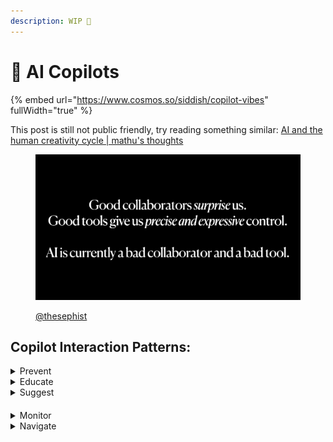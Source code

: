```yaml
---
description: WIP 🚧
---
```


# 🌱 AI Copilots

{% embed url="https://www.cosmos.so/siddish/copilot-vibes" fullWidth="true" %}

This post is still not public friendly, try reading something similar: [AI and the human creativity cycle | mathu's thoughts](https://www.mathurah.com/thoughts/ai-creativity-cycle)

<figure><img src=".gitbook/assets/image (1).png" alt=""><figcaption><p><a href="https://twitter.com/thesephist">@thesephist</a></p></figcaption></figure>

## **Copilot Interaction Patterns:**

<details>

<summary>Prevent</summary>

Mistakes from happening, by keeping 1000+ best practices always in mind

![](<.gitbook/assets/image (3).png>)

"Good Design is unobtrusive.   Products fulfilling a purpose are like tools. They are neither decorative objects nor works of art. Their design should therefore be both neutral and restrained in order to leave room for the user’s self expression."

But we have to violate this rule if an beginner user is trying to do something stupid.



Example for Experiment Designers: These two variants have more than 3 differences, which will make it hard to attribute \[impact], shall I split into 6 variants?

</details>

<details>

<summary>Educate</summary>

Tacit knowledge thats hard to document or even record

<img src=".gitbook/assets/image (5).png" alt="" data-size="original">

</details>

<details>

<summary>Suggest</summary>

Unobtrusive corrective actions from evidence based insights

_“Don't try to create and analyze at the same time. **They're different processes**.”_

Example for designers: "Here are some example templates you can start with"

![](<.gitbook/assets/image (6).png>)

</details>

#### &#x20;

<details>

<summary>Monitor</summary>

So we can sleep while AI is always keeping an eye out and alert

![](<.gitbook/assets/image (7).png>)

Ex: Sir, a missile is on its way to us, in 20 seconds

</details>

<details>

<summary>Navigate</summary>

Advanced interfaces and complicated UXes

Example: Chat and edit images, even when you dont know or have vocabulary of editing tools.

![](<.gitbook/assets/image (8).png>)

</details>

####

